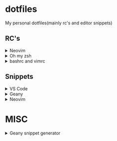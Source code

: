 # dotfiles
My personal dotfiles(mainly rc's and editor snippets)

## RC's

<details>
  <summary>Neovim</summary>
  <a href='dotfiles/.nvimrc'>nvimrc</a>
</details>

<details>
  <summary>Oh my zsh</summary>
  <a href='dotfiles/.zshrc'>zshrc</a>
</details>

<details>
  <summary>bashrc and vimrc</summary>
  <i>Depreciated</i>
</details>

## Snippets

<details>
  <summary>VS Code</summary>
  <a href='dotfiles/vscode.snippets'>vscode.snippets</a>
</details>

<details>
  <summary>Geany</summary>
  <a href='dotfiles/geany.snippets'>geany.snippets</a>
</details>

<details>
  <summary>Neovim</summary>
  <a href='dotfiles/nvim.snippets'>nvim.snippets</a>
</details>

# MISC

<details>
  <summary>Geany snippet generator</summary>
  <a href='dotfiles/MISC/geany_snip_gen.py'>geany_snip_gen.py</a>
</details>

